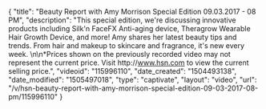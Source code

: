 {
    "title": "Beauty Report with Amy Morrison Special Edition 09.03.2017 - 08 PM",
    "description": "This special edition, we're discussing innovative products including Silk'n FaceFX Anti-aging device, Theragrow Wearable Hair Growth Device, and more! Amy shares her latest beauty tips and trends. From hair and makeup to skincare and fragrance, it's new every week. \n\n*Prices shown on the previously recorded video may not represent the current price. Visit http:\/\/www.hsn.com to view the current selling price.",
    "videoid": "115996110",
    "date_created": "1504493138",
    "date_modified": "1505497018",
    "type": "captivate",
    "layout": "video",
    "url": "\/v\/hsn-beauty-report-with-amy-morrison-special-edition-09-03-2017-08-pm\/115996110"
}